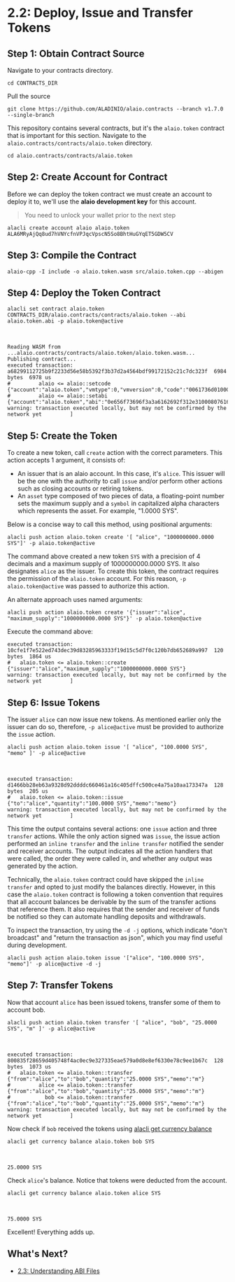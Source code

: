 # 2.2: Deploy, Issue and Transfer Tokens
## Step 1: Obtain Contract Source

Navigate to your contracts directory.

    cd CONTRACTS_DIR

Pull the source

    git clone https://github.com/ALADINIO/alaio.contracts --branch v1.7.0 --single-branch

This repository contains several contracts, but it's the `alaio.token` contract that is important for this section. Navigate to the `alaio.contracts/contracts/alaio.token` directory.

    cd alaio.contracts/contracts/alaio.token

## Step 2: Create Account for Contract

Before we can deploy the token contract we must create an account to deploy it to, we'll use the **alaio development key** for this account.

> You need to unlock your wallet prior to the next step

    alacli create account alaio alaio.token ALA6MRyAjQq8ud7hVNYcfnVPJqcVpscN5So8BhtHuGYqET5GDW5CV

## Step 3: Compile the Contract

    alaio-cpp -I include -o alaio.token.wasm src/alaio.token.cpp --abigen

## Step 4: Deploy the Token Contract

    alacli set contract alaio.token CONTRACTS_DIR/alaio.contracts/contracts/alaio.token --abi alaio.token.abi -p alaio.token@active
<br>

    Reading WASM from ...alaio.contracts/contracts/alaio.token/alaio.token.wasm...
    Publishing contract...
    executed transaction: a68299112725b9f2233d56e58b5392f3b37d2a4564bdf99172152c21c7dc323f  6984 bytes  6978 us
    #         alaio <= alaio::setcode               {"account":"alaio.token","vmtype":0,"vmversion":0,"code":"0061736d0100000001a0011b60000060017e006002...
    #         alaio <= alaio::setabi                {"account":"alaio.token","abi":"0e656f73696f3a3a6162692f312e310008076163636f756e7400010762616c616e63...
    warning: transaction executed locally, but may not be confirmed by the network yet         ]

## Step 5: Create the Token

To create a new token, call `create` action with the correct parameters. This action accepts 1 argument, it consists of:

* An issuer that is an alaio account. In this case, it's `alice`. This issuer will be the one with the authority to call `issue` and/or perform other actions such as closing accounts or retiring tokens.
* An `asset` type composed of two pieces of data, a floating-point number sets the maximum supply and a `symbol` in capitalized alpha characters which represents the asset. For example, "1.0000 SYS".

Below is a concise way to call this method, using positional arguments:

    alacli push action alaio.token create '[ "alice", "1000000000.0000 SYS"]' -p alaio.token@active

The command above created a new token `SYS` with a precision of 4 decimals and a maximum supply of 1000000000.0000 SYS. It also designates `alice` as the issuer. To create this token, the contract requires the permission of the `alaio.token` account. For this reason, `-p alaio.token@active` was passed to authorize this action.

An alternate approach uses named arguments:

    alacli push action alaio.token create '{"issuer":"alice", "maximum_supply":"1000000000.0000 SYS"}' -p alaio.token@active

Execute the command above:

    executed transaction: 10cfe1f7e522ed743dec39d83285963333f19d15c5d7f0c120b7db652689a997  120 bytes  1864 us
    #   alaio.token <= alaio.token::create          {"issuer":"alice","maximum_supply":"1000000000.0000 SYS"}
    warning: transaction executed locally, but may not be confirmed by the network yet         ]

## Step 6: Issue Tokens

The issuer `alice` can now issue new tokens. As mentioned earlier only the issuer can do so, therefore, `-p alice@active` must be provided to authorize the `issue` action.

    alacli push action alaio.token issue '[ "alice", "100.0000 SYS", "memo" ]' -p alice@active
<br>

    executed transaction: d1466bb28eb63a9328d92ddddc660461a16c405dffc500ce4a75a10aa173347a  128 bytes  205 us
    #   alaio.token <= alaio.token::issue           {"to":"alice","quantity":"100.0000 SYS","memo":"memo"}
    warning: transaction executed locally, but may not be confirmed by the network yet         ]

This time the output contains several actions: one `issue` action and three `transfer` actions. While the only action signed was `issue`, the issue action performed an `inline transfer` and the `inline transfer` notified the sender and receiver accounts. The output indicates all the action handlers that were called, the order they were called in, and whether any output was generated by the action.

Technically, the `alaio.token` contract could have skipped the `inline transfer` and opted to just modify the balances directly. However, in this case the `alaio.token` contract is following a token convention that requires that all account balances be derivable by the sum of the transfer actions that reference them. It also requires that the sender and receiver of funds be notified so they can automate handling deposits and withdrawals.

To inspect the transaction, try using the `-d -j` options, which indicate "don't broadcast" and "return the transaction as json", which you may find useful during development.

    alacli push action alaio.token issue '["alice", "100.0000 SYS", "memo"]' -p alice@active -d -j

## Step 7: Transfer Tokens

Now that account `alice` has been issued tokens, transfer some of them to account bob.

    alacli push action alaio.token transfer '[ "alice", "bob", "25.0000 SYS", "m" ]' -p alice@active
<br>

    executed transaction: 800835f28659d405748f4ac0ec9e327335eae579a0d8e8ef6330e78c9ee1b67c  128 bytes  1073 us
    #   alaio.token <= alaio.token::transfer        {"from":"alice","to":"bob","quantity":"25.0000 SYS","memo":"m"}
    #         alice <= alaio.token::transfer        {"from":"alice","to":"bob","quantity":"25.0000 SYS","memo":"m"}
    #           bob <= alaio.token::transfer        {"from":"alice","to":"bob","quantity":"25.0000 SYS","memo":"m"}
    warning: transaction executed locally, but may not be confirmed by the network yet         ]

Now check if `bob` received the tokens using [alacli get currency balance]()

    alacli get currency balance alaio.token bob SYS
<br>

    25.0000 SYS

Check `alice`'s balance. Notice that tokens were deducted from the account.

    alacli get currency balance alaio.token alice SYS
<br>

    75.0000 SYS

Excellent! Everything adds up.

## What's Next?

* [2.3: Understanding ABI Files](https://developer.alacritys.net/docs/how_alaio_works/getting_started_with_alaio/2._smart_contract_development/2.3_understanding_ABI_files.md)
